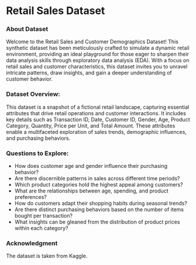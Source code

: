 # Retail Sales Dataset

### About Dataset
Welcome to the Retail Sales and Customer Demographics Dataset! This synthetic dataset has been meticulously crafted to simulate a dynamic retail environment, providing an ideal playground for those eager to sharpen their data analysis skills through exploratory data analysis (EDA). With a focus on retail sales and customer characteristics, this dataset invites you to unravel intricate patterns, draw insights, and gain a deeper understanding of customer behavior.

### Dataset Overview:
This dataset is a snapshot of a fictional retail landscape, capturing essential attributes that drive retail operations and customer interactions. It includes key details such as Transaction ID, Date, Customer ID, Gender, Age, Product Category, Quantity, Price per Unit, and Total Amount. These attributes enable a multifaceted exploration of sales trends, demographic influences, and purchasing behaviors.

### Questions to Explore:
* How does customer age and gender influence their purchasing behavior?
* Are there discernible patterns in sales across different time periods?
* Which product categories hold the highest appeal among customers?
* What are the relationships between age, spending, and product preferences?
* How do customers adapt their shopping habits during seasonal trends?
* Are there distinct purchasing behaviors based on the number of items bought per transaction?
* What insights can be gleaned from the distribution of product prices within each category?

### Acknowledgment
The dataset is taken from Kaggle.
